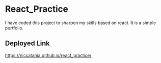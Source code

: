# React_Practice
I have coded this project to sharpen my skills based on react. It is a simple portfolio.

## Deployed Link
https://niccatania.github.io/react_practice/

